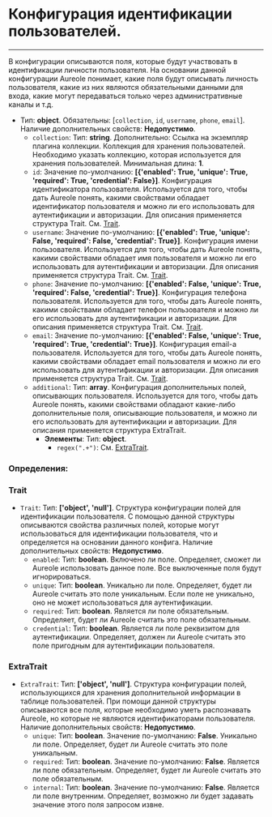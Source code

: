 # Конфигурация идентификации пользователей.
***
В конфигурации описываются поля, которые будут участвовать в идентификации личности пользователя. На основании данной конфигурации Aureole понимает, какие поля будут описывать личность пользователя, какие из них являются обязательными данными для входа, какие могут передаваться только через административные каналы и т.д.
- Тип: **object**. Обязательны: [`collection`, `id`, `username`, `phone`, `email`]. Наличие дополнительных свойств: **Недопустимо**.
  - `collection`: Тип: **string**. Дополнительно: Ссылка на экземпляр плагина коллекции. Коллекция для хранения пользователей. Необходимо указать коллекцию, которая используется для хранения пользователей. Минимальная длина: **1**.
  - `id`: Значение по-умолчанию: **[{'enabled': True, 'unique': True, 'required': True, 'credential': False}]**. Конфигурация идентификатора пользователя. Используется для того, чтобы дать Aureole понять, какими свойствами обладает идентификатор пользователя и можно ли его использовать для аутентификации и авторизации. Для описания применяется структура Trait. См. [Trait](#trait).
  - `username`: Значение по-умолчанию: **[{'enabled': True, 'unique': False, 'required': False, 'credential': True}]**. Конфигурация имени пользователя. Используется для того, чтобы дать Aureole понять, какими свойствами обладает имя пользователя и можно ли его использовать для аутентификации и авторизации. Для описания применяется структура Trait. См. [Trait](#trait).
  - `phone`: Значение по-умолчанию: **[{'enabled': False, 'unique': True, 'required': False, 'credential': True}]**. Конфигурация телефона пользователя. Используется для того, чтобы дать Aureole понять, какими свойствами обладает телефон пользователя и можно ли его использовать для аутентификации и авторизации. Для описания применяется структура Trait. См. [Trait](#trait).
  - `email`: Значение по-умолчанию: **[{'enabled': False, 'unique': True, 'required': True, 'credential': True}]**. Конфигурация email-а пользователя. Используется для того, чтобы дать Aureole понять, какими свойствами обладает email пользователя и можно ли его использовать для аутентификации и авторизации. Для описания применяется структура Trait. См. [Trait](#trait).
  - `additional`: Тип: **array**. Конфигурация дополнительных полей, описывающих пользователя. Используется для того, чтобы дать Aureole понять, какими свойствами обладают какие-либо дополнительные поля, описывающие пользователя, и можно ли его использовать для аутентификации и авторизации. Для описания применяется структура ExtraTrait.
    - **Элементы**: Тип: **object**.
      - `regex(".+")`: См. [ExtraTrait](#extratrait).
### Определения:
### Trait
- `Trait`: Тип: **['object', 'null']**. Структура конфигурации полей для идентификации пользователя. С помощью данной структуры описываются свойства различных полей, которые могут использоваться для идентификации пользователя, что и определяется на основании данного конфига. Наличие дополнительных свойств: **Недопустимо**.
  - `enabled`: Тип: **boolean**. Включено ли поле. Определяет, сможет ли Aureole использовать данное поле. Все выключенные поля будут игнорироваться.
  - `unique`: Тип: **boolean**. Уникально ли поле. Определяет, будет ли Aureole считать это поле уникальным. Если поле не уникально, оно не может использоваться для аутентификации.
  - `required`: Тип: **boolean**. Является ли поле обязательным. Определяет, будет ли Aureole считать это поле обязательным.
  - `credential`: Тип: **boolean**. Является ли поле реквизитом для аутентификации. Определяет, должен ли Aureole считать это поле пригодным для аутентификации пользователя.
### ExtraTrait
- `ExtraTrait`: Тип: **['object', 'null']**. Структура конфигурации полей, использующихся для хранения дополнительной информации в таблице пользователей. При помощи данной структуры описываются все поля, которые необходимо уметь распознавать Aureole, но которые не являются идентификаторами пользователя. Наличие дополнительных свойств: **Недопустимо**.
  - `unique`: Тип: **boolean**. Значение по-умолчанию: **False**. Уникально ли поле. Определяет, будет ли Aureole считать это поле уникальным.
  - `required`: Тип: **boolean**. Значение по-умолчанию: **False**. Является ли поле обязательным. Определяет, будет ли Aureole считать это поле обязательным.
  - `internal`: Тип: **boolean**. Значение по-умолчанию: **False**. Является ли поле внутренним. Определяет, возможно ли будет задавать значение этого поля запросом извне.
